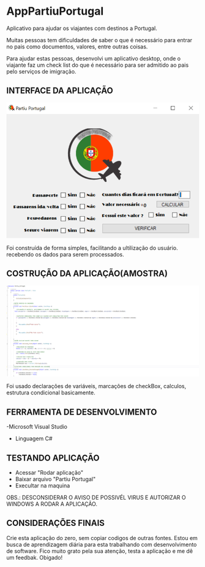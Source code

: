 # AppPartiuPortugal
 Aplicativo  para ajudar os viajantes  com destinos a Portugal.

Muitas pessoas tem dificuldades de saber o que é necessário 
para entrar  no pais como documentos, valores, entre outras coisas.

Para ajudar estas pessoas, desenvolvi um aplicativo desktop, 
onde o viajante faz um check list  do que é necessário 
para ser admitido ao pais pelo serviços de imigração.


## INTERFACE  DA APLICAÇÃO

![Imagem da interface](https://github.com/Sulemam-Ba/AppPartiuPortugal/blob/main/Partiu%20Portugal.PNG)

Foi construída de forma simples, facilitando  a ultilização do usuário.
recebendo os dados para serem processados.


## COSTRUÇÃO DA APLICAÇÃO(AMOSTRA)
![Amostra do codigo](https://github.com/Sulemam-Ba/AppPartiuPortugal/blob/main/Imagem%20codigo%20amostra.PNG)

Foi usado declarações de variáveis, marcações de checkBox,  calculos, estrutura condicional basicamente.

## FERRAMENTA DE  DESENVOLVIMENTO 
-Microsoft Visual Studio
- Linguagem C#

## TESTANDO APLICAÇÃO
- Acessar "Rodar aplicação"
- Baixar arquivo  "Partiu Portugal"
- Execultar na maquina

OBS.: DESCONSIDERAR O AVISO DE POSSIVÉL VIRUS E AUTORIZAR O WINDOWS A RODAR A APLICAÇÃO.

## CONSIDERAÇÕES FINAIS 
Crie esta aplicação  do zero, sem  copiar codigos de outras fontes. 
Estou em busca de aprendizagem diária para esta  trabalhando com desenvolvimento de software. 
Fico muito  grato pela sua atenção, testa a aplicação e me dê um feedbak. 
Obigado!

